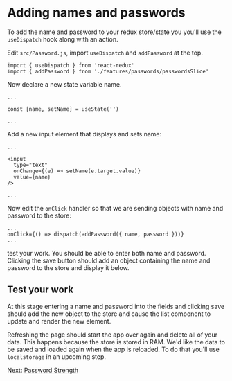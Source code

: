 # Adding names and passwords

To add the name and password to your redux store/state you you'll use the `useDispatch` hook along with an action. 

Edit `src/Password.js`, import `useDispatch` and `addPassword` at the top. 

```JS
import { useDispatch } from 'react-redux'
import { addPassword } from './features/passwords/passwordsSlice'
```

Now declare a new state variable name. 

```JS
...

const [name, setName] = useState('')

...
```

Add a new input element that displays and sets name: 

```JS
...

<input 
  type="text"
  onChange={(e) => setName(e.target.value)}
  value={name}
/>

...
```

Now edit the `onClick` handler so that we are sending objects with name and password to the store: 

```JS
...
onClick={() => dispatch(addPassword({ name, password }))}
...
```

test your work. You should be able to enter both name and password. Clicking the save button should add an object containing the name and password to the store and display it below. 

## Test your work

At this stage entering a name and password into the fields and clicking save should add the new object to the store and cause the list component to update and render the new element. 

Refreshing the page should start the app over again and delete all of your data. This happens because the store is stored in RAM. We'd like the data to be saved and loaded again when the app is reloaded. To do that you'll use `localstorage` in an upcoming step.

Next: [Password Strength](../P0-Password-Strength)
